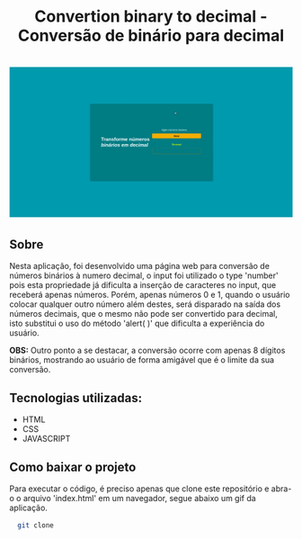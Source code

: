 <h1 align="center">
Convertion binary to decimal - Conversão de binário para decimal
</h1>

<h1>
  <img src="./aplication.gif" >
</h1>

## Sobre

Nesta aplicação, foi desenvolvido uma página web para conversão de números binários à numero decimal, o input foi utilizado o type 'number' pois esta propriedade já dificulta a inserção de caracteres no input, que receberá apenas números. Porém, apenas números 0 e 1, quando o usuário colocar qualquer outro número além destes, será disparado na saída dos números decimais, que o mesmo não pode ser convertido para decimal, isto substitui o uso do método 'alert( )' que dificulta a experiência do usuário.

**OBS:** Outro ponto a se destacar, a conversão ocorre com apenas 8 dígitos binários, mostrando ao usuário de forma amigável que é o limite da sua conversão.

## Tecnologias utilizadas:

- HTML
- CSS
- JAVASCRIPT

## Como baixar o projeto

Para executar o código, é preciso apenas que clone este repositório e abra-o o arquivo 'index.html' em um navegador, segue abaixo um gif da aplicação.

```bash
  git clone
```
